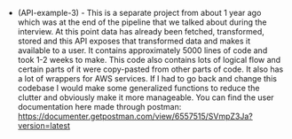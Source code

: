   - (API-example-3) - This is a separate project from about 1 year ago which was at the end of the pipeline that we talked about during the interview. At this point data has already been fetched, transformed, stored and this API exposes that transformed data and makes it available to a user. It contains approximately 5000 lines of code and took 1-2 weeks to make. This code also contains lots of logical flow and certain parts of it were copy-pasted from other parts of code. It also has a lot of wrappers for AWS services. If I had to go back and change this codebase I would make some generalized functions to reduce the clutter and obviously make it more manageable. You can find the user documentation here made through postman:
 https://documenter.getpostman.com/view/6557515/SVmpZ3Ja?version=latest
